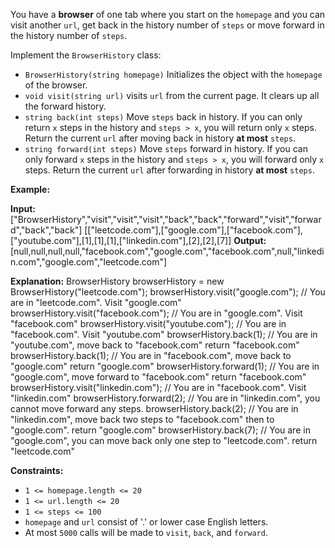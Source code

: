 
You have a  **browser**  of one tab where you start on the  `homepage`  and you can visit another  `url`, get back in the history number of  `steps`  or move forward in the history number of  `steps`.

Implement the  `BrowserHistory`  class:

-   `BrowserHistory(string homepage)`  Initializes the object with the  `homepage` of the browser.
-   `void visit(string url)` visits  `url`  from the current page. It clears up all the forward history.
-   `string back(int steps)` Move  `steps`  back in history. If you can only return  `x`  steps in the history and  `steps > x`, you will return only  `x`  steps. Return the current  `url` after moving back in history  **at most**  `steps`.
-   `string forward(int steps)` Move  `steps`  forward in history. If you can only forward  `x`  steps in the history and  `steps > x`, you will forward only `x`  steps. Return the current  `url` after forwarding in history  **at most**  `steps`.

**Example:**

**Input:**
["BrowserHistory","visit","visit","visit","back","back","forward","visit","forward","back","back"]
[["leetcode.com"],["google.com"],["facebook.com"],["youtube.com"],[1],[1],[1],["linkedin.com"],[2],[2],[7]]
**Output:**
[null,null,null,null,"facebook.com","google.com","facebook.com",null,"linkedin.com","google.com","leetcode.com"]

**Explanation:**
BrowserHistory browserHistory = new BrowserHistory("leetcode.com");
browserHistory.visit("google.com");       // You are in "leetcode.com". Visit "google.com"
browserHistory.visit("facebook.com");     // You are in "google.com". Visit "facebook.com"
browserHistory.visit("youtube.com");      // You are in "facebook.com". Visit "youtube.com"
browserHistory.back(1);                   // You are in "youtube.com", move back to "facebook.com" return "facebook.com"
browserHistory.back(1);                   // You are in "facebook.com", move back to "google.com" return "google.com"
browserHistory.forward(1);                // You are in "google.com", move forward to "facebook.com" return "facebook.com"
browserHistory.visit("linkedin.com");     // You are in "facebook.com". Visit "linkedin.com"
browserHistory.forward(2);                // You are in "linkedin.com", you cannot move forward any steps.
browserHistory.back(2);                   // You are in "linkedin.com", move back two steps to "facebook.com" then to "google.com". return "google.com"
browserHistory.back(7);                   // You are in "google.com", you can move back only one step to "leetcode.com". return "leetcode.com"

**Constraints:**

-   `1 <= homepage.length <= 20`
-   `1 <= url.length <= 20`
-   `1 <= steps <= 100`
-   `homepage`  and  `url`  consist of '.' or lower case English letters.
-   At most  `5000` calls will be made to  `visit`,  `back`, and  `forward`.